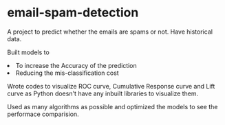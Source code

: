 # email-spam-detection
A project to predict whether the emails are spams or not. Have historical data.

Built models to
<li>To increase the Accuracy of the prediction</li>
<li>Reducing the mis-classification cost</li>

Wrote codes to visualize ROC curve, Cumulative Response curve and Lift curve as Python doesn't have any inbuilt libraries to visualize them.

Used as many algorithms as possible and optimized the models to see the performace comparision.
